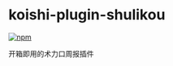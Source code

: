 # koishi-plugin-shulikou

[![npm](https://img.shields.io/npm/v/koishi-plugin-shulikou?style=flat-square)](https://www.npmjs.com/package/koishi-plugin-shulikou)

开箱即用的术力口周报插件
